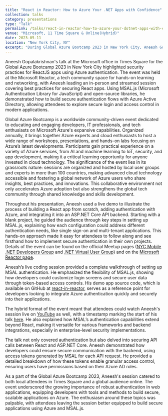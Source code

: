 ```yaml
---
title: "React in Reactor: How to Azure Your .NET Apps with Confidence"
collection: talks
category: presentations
type: "Talk"
permalink: /talks/react-in-reactor-how-to-azure-your-dotnet-apps-with-confidence
venue: "Microsoft, 11 Time Square & Online(Hybrid)"
date: 2023-05-11
location: "New York City, NY"
excerpt: "During Global Azure Bootcamp 2023 in New York City, Aneesh Gopalakrishnan presented a comprehensive talk at Microsoft’s Times Square office, focusing on securing React applications with Azure Authentication using MSAL.js and related open-source libraries. This hybrid event, live-streamed on YouTube, featured a live demo where Aneesh built a React app from scratch and implemented Azure-based authentication. This demo illustrated how to integrate MSAL.js for robust security and seamlessly connect with an ASP.NET Core API. The session highlighted best practices in cloud security for modern web applications, engaging both in-person and remote attendees"
---
```


Aneesh Gopalakrishnan's talk at the Microsoft office in Times Square for the Global Azure Bootcamp 2023 in New York City highlighted security practices for ReactJS apps using Azure authentication. The event was held at the Microsoft Reactor, a tech community space for hands-on learning and networking, with Aneesh leading an in-person and streamed session covering best practices for securing React apps. Using MSAL.js (Microsoft Authentication Library for JavaScript) and open-source libraries, he demonstrated how to build secure authentication flows with Azure Active Directory, allowing attendees to explore secure login and access control in modern applications.

Global Azure Bootcamp is a worldwide community-driven event dedicated to educating and engaging developers, IT professionals, and tech enthusiasts on Microsoft Azure's expansive capabilities. Organized annually, it brings together Azure experts and cloud enthusiasts to host a wide range of workshops, presentations, and hands-on labs focusing on Azure’s latest developments. Participants gain practical experience on a variety of Azure services, from AI and machine learning to IoT, security, and app development, making it a critical learning opportunity for anyone invested in cloud technology. The significance of the event lies in its grassroots nature: sessions are organized and hosted by local user groups and experts in more than 100 countries, making advanced cloud technology accessible and fostering a global network of Azure users who share insights, best practices, and innovations. This collaborative environment not only accelerates Azure adoption but also strengthens the global tech community through shared knowledge and skills development.

Throughout his presentation, Aneesh used a live demo to illustrate the process of building a React app from scratch, adding authentication with Azure, and integrating it into an ASP.NET Core API backend. Starting with a blank project, he guided the audience through key steps in setting up MSAL.js, explaining how each configuration could address different authentication needs, like single sign-on and multi-tenant applications. This hands-on approach made it easy for attendees to follow along and see firsthand how to implement secure authentication in their own projects. Details of the event can be found on the official Meetup pages ([NYC Mobile .NET Developers Group](https://www.meetup.com/nycmobiledev/events/293409928/) and [.NET Virtual User Group](https://www.meetup.com/dotnet-virtual-user-group/events/293412627/)) and on the [Microsoft Reactor page](https://developer.microsoft.com/en-us/reactor/events/19211/).

Aneesh’s live coding session provided a complete walkthrough of setting up MSAL authentication. He emphasized the flexibility of MSAL.js, showing how developers could customize login screens and secure user data through token-based access controls. His demo app source code, which is available on GitHub at [react-in-reactor](https://github.com/codehippie1/react-in-reactor), serves as a reference point for developers looking to integrate Azure authentication quickly and securely into their applications.

The hybrid format of the event meant that attendees could watch Aneesh's session live on [YouTube](https://www.youtube.com/watch?v=L_f9EOLN4Eo) as well, with a timestamp marking the start of his talk [here](https://www.youtube.com/live/L_f9EOLN4Eo?si=oUImlgW7J6pquwR9&t=7056). He also explained how MSAL’s authentication capabilities extend beyond React, making it versatile for various frameworks and backend integrations, especially in enterprise-level security implementations.

The talk not only covered authentication but also delved into securing API calls between React and ASP.NET Core. Aneesh demonstrated how developers could ensure secure communication with the backend, using access tokens generated by MSAL for each API request. He provided a detailed breakdown of how these tokens enable granular access control, ensuring users have permissions based on their Azure AD roles.

As a part of the Global Azure Bootcamp 2023, Aneesh's session catered to both local attendees in Times Square and a global audience online. The event underscored the growing importance of robust authentication in web applications, equipping developers with tools and methods to build secure, scalable applications on Azure. The enthusiasm around these topics was palpable, with attendees leaving the session better equipped to build secure applications using Azure and MSAL.js.
